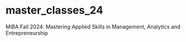 # master_classes_24
MiBA Fall 2024: Mastering Applied Skills in Management, Analytics and Entrepreneurship
